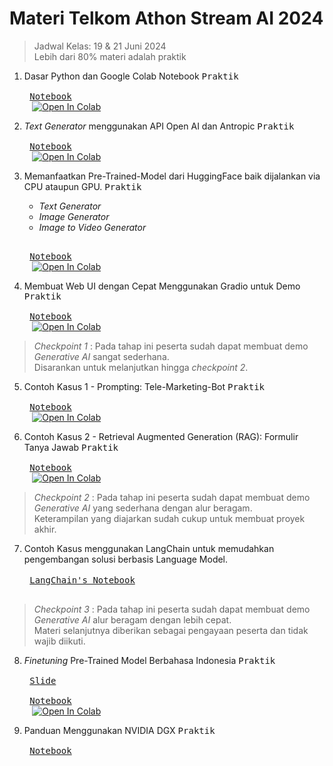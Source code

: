 
# Materi Telkom Athon Stream AI 2024

> Jadwal Kelas: 19 & 21 Juni 2024 \
> Lebih dari 80% materi adalah praktik

1. Dasar Python dan Google Colab Notebook <kbd>Praktik</kbd> \
   <kbd> <br> [Notebook](./notebooks/Dasar-Python-dan-Colab-Notebook.ipynb) <br> </kbd>
   [![Open In Colab](https://colab.research.google.com/assets/colab-badge.svg)](https://colab.research.google.com/github/haidlir/telkom-athon-ai-2014//blob/master/notebooks/Dasar-Python-dan-Colab-Notebook.ipynb)

2. _Text Generator_ menggunakan API Open AI dan Antropic <kbd>Praktik</kbd> \
   <kbd> <br> [Notebook](./notebooks/Praktik-Text-Generator-via-API-Penyedia-Layanan.ipynb) <br> </kbd>
   [![Open In Colab](https://colab.research.google.com/assets/colab-badge.svg)](https://colab.research.google.com/github/haidlir/telkom-athon-ai-2014//blob/master/notebooks/Praktik-Text-Generator-via-API-Penyedia-Layanan.ipynb)

3. Memanfaatkan Pre-Trained-Model dari HuggingFace baik dijalankan via CPU ataupun GPU. <kbd>Praktik</kbd>
   - _Text Generator_
   - _Image Generator_
   - _Image to Video Generator_

   <kbd> <br> [Notebook](./notebooks/Praktik_Penggunaan_Model_dari_HuggingFace.ipynb) <br> </kbd>
   [![Open In Colab](https://colab.research.google.com/assets/colab-badge.svg)](https://colab.research.google.com/github/haidlir/telkom-athon-ai-2014//blob/master/notebooks/Praktik_Penggunaan_Model_dari_HuggingFace.ipynb)

4. Membuat Web UI dengan Cepat Menggunakan Gradio untuk Demo <kbd>Praktik</kbd> \
   <kbd> <br> [Notebook](./notebooks/Praktik-Gradio.ipynb) <br> </kbd>
      [![Open In Colab](https://colab.research.google.com/assets/colab-badge.svg)](https://colab.research.google.com/github/haidlir/telkom-athon-ai-2014//blob/master/notebooks/Praktik-Gradio.ipynb)

> _Checkpoint 1_ : Pada tahap ini peserta sudah dapat membuat demo _Generative AI_ sangat sederhana. \
> Disarankan untuk melanjutkan hingga _checkpoint 2_.

5. Contoh Kasus 1 - Prompting: Tele-Marketing-Bot <kbd>Praktik</kbd> \
   <kbd> <br> [Notebook](./notebooks/Studi-Kasus-Prompting-Telemarkeing-Bot.ipynb) <br> </kbd>
      [![Open In Colab](https://colab.research.google.com/assets/colab-badge.svg)](https://colab.research.google.com/github/haidlir/telkom-athon-ai-2014//blob/master/notebooks/Studi-Kasus-Prompting-Telemarkeing-Bot.ipynb)

6. Contoh Kasus 2 - Retrieval Augmented Generation (RAG): Formulir Tanya Jawab <kbd>Praktik</kbd> \
   <kbd> <br> [Notebook](./notebooks/Studi-Kasus-RAG-Formulir-Tanya-Jawab.ipynb) <br> </kbd>
      [![Open In Colab](https://colab.research.google.com/assets/colab-badge.svg)](https://colab.research.google.com/github/haidlir/telkom-athon-ai-2014//blob/master/notebooks/Studi-Kasus-RAG-Formulir-Tanya-Jawab.ipynb)

> _Checkpoint 2_ : Pada tahap ini peserta sudah dapat membuat demo _Generative AI_ yang sederhana dengan alur beragam. \
> Keterampilan yang diajarkan sudah cukup untuk membuat proyek akhir.

7. Contoh Kasus menggunakan LangChain untuk memudahkan pengembangan solusi berbasis Language Model. \
   <kbd> <br> [LangChain's Notebook](https://github.com/langchain-ai/langchain/blob/master/cookbook/sales_agent_with_context.ipynb) <br> </kbd>

> _Checkpoint 3_ : Pada tahap ini peserta sudah dapat membuat demo _Generative AI_ alur beragam dengan lebih cepat. \
> Materi selanjutnya diberikan sebagai pengayaan peserta dan tidak wajib diikuti.

8. _Finetuning_ Pre-Trained Model Berbahasa Indonesia <kbd>Praktik</kbd> \
   <kbd> <br> [Slide](./notebooks/Modul-Finetuning-LLM-ID.pdf) <br> </kbd ><kbd> <br> [Notebook](./notebooks/Praktik-Finetuning-LLM-ID.ipynb) <br> </kbd>
   [![Open In Colab](https://colab.research.google.com/assets/colab-badge.svg)](https://colab.research.google.com/github/haidlir/telkom-athon-ai-2014//blob/master/notebooks/Praktik-Finetuning-LLM-ID.ipynb)

9. Panduan Menggunakan NVIDIA DGX <kbd>Praktik</kbd> \
   <kbd> <br> [Notebook](link) <br> </kbd>